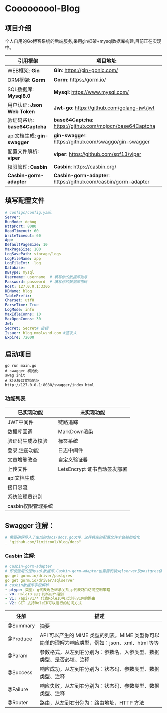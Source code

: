 # Cooooooool-Blog

## 项目介绍
个人自用的Go博客系统的后端服务,采用gin框架+mysql数据库构建,目前正在实现中。

| 引用框架                     | 项目地址                                               |
| ---------------------------- | ------------------------------------------------------ |
| WEB框架: **Gin**             | **Gin**: https://gin-gonic.com/                        |
| ORM框架: **Gorm**            | **Gorm**: https://gorm.io/                             |
| SQL数据库: **Mysql8.0**      | **Mysql**: https://www.mysql.com/                      |
| 用户认证: **Json Web Token**     | **Jwt-go**: https://github.com/golang-jwt/jwt          |
| 验证码系统: **base64Captcha** | **base64Captcha**: https://github.com/mojocn/base64Captcha |
| api文档生成: **gin-swagger** | **gin-swagger**: https://github.com/swaggo/gin-swagger |
| 配置文件解析: **viper**        | **viper**: https://github.com/spf13/viper              |
| 权限管理: **Casbin** | **Casbin**: https://casbin.org/ |
| **Casbin-gorm-adapter** | **Casbin-gorm-adapter**: https://github.com/casbin/gorm-adapter |

## 填写配置文件
``` yaml
# configs/config.yaml
Server:
RunMode: debug
HttpPort: 8080
ReadTimeout: 60
WriteTimeout: 60
App:
DefaultPageSize: 10
MaxPageSize: 100
LogSavePath: storage/logs
LogFileName: app
LogFileExt: .log
Database:
DBType: mysql
Username: username  # 填写你的数据库账号
Password: password  # 填写你的数据库密码
Host: 127.0.0.1:3306
DBName: blog
TablePrefix:
Charset: utf8
ParseTime: True
LogMode: info
MaxIdleConns: 10
MaxOpenConns: 30
Jwt:
Secret: Secret# 密钥
Issuer: blog.nmslwsnd.com #签发人
Expire: 72000
```

## 启动项目
```shell
go run main.go
# swagger 初始化
swag init
# 默认接口文档地址
http://127.0.0.1:8080/swagger/index.html
```

### 功能列表

| 已实现功能         | 未实现功能                   |
| ------------------ | ---------------------------- |
| JWT中间件          | 链路追踪                     |
| 数据库回调         | MarkDown渲染                 |
| 验证码生成及校验   | 标签系统                     |
| 登录,注册功能      | 日志中间件                   |
| 文章增删改查       | 自定义验证器                 |
| 上传文件           | LetsEncrypt 证书自动签发部署 |
| api文档生成        |                              |
| 接口限流           |                              |
| 系统管理员识别     |                              |
| casbin权限管理系统 |                              |



##  Swagger 注解：



```yaml
# 需要确保导入了生成的docs/docs.go文件，这样特定的配置文件才会被初始化
_ "github.com/limitcool/blog/docs"
```

### Casbin 注解:

```yaml
# Casbin-gorm-adapter 
# 即使使用的是Mysql数据库,Casbin-gorm-adapter也需要安装sqlserver及postgres依赖
go get gorm.io/driver/postgres
go get gorm.io/driver/sqlserver
# casbin数据库字段解析
- ptype: 类型: g代表角色继承关系,p代表路由访问控制策略
- v0: RoleID 用于判断用户组别
- v1: /api/v1/* 代表RoleID可以访问v1内的路由
- V2: GET 支持RoleID可以进行的访问方式
```



| 注解     | 描述                                                         |
| -------- | ------------------------------------------------------------ |
| @Summary | 摘要                                                         |
| @Produce | API 可以产生的 MIME 类型的列表，MIME 类型你可以简单的理解为响应类型，例如：json、xml、html 等等 |
| @Param   | 参数格式，从左到右分别为：参数名、入参类型、数据类型、是否必填、注释 |
| @Success | 响应成功，从左到右分别为：状态码、参数类型、数据类型、注释   |
| @Failure | 响应失败，从左到右分别为：状态码、参数类型、数据类型、注释   |
| @Router  | 路由，从左到右分别为：路由地址，HTTP 方法                    |
